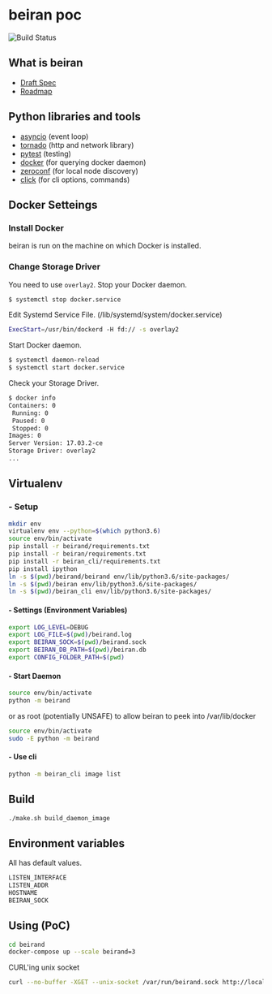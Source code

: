 # beiran poc

![Build Status](https://drone.rsnc.io/api/badges/rlab/beiran/status.svg)

## What is beiran

- [Draft Spec](Draft-Spec.md)
- [Roadmap](ROADMAP.md)

## Python libraries and tools

- [asyncio](https://docs.python.org/3/library/asyncio.html) (event loop)
- [tornado](https://www.tornadoweb.org) (http and network library)
- [pytest](https://pytest.org) (testing)
- [docker](https://github.com/docker/docker-py) (for querying docker daemon)
- [zeroconf](https://pypi.python.org/pypi/zeroconf) (for local node discovery)
- [click](https://pypi.python.org/pypi/click) (for cli options, commands)

## Docker Setteings

### Install Docker

beiran is run on the machine on which Docker is installed.

### Change Storage Driver

You need to use `overlay2`. Stop your Docker daemon.

```sh
$ systemctl stop docker.service
```

Edit Systemd Service File. (/lib/systemd/system/docker.service)

```bash
ExecStart=/usr/bin/dockerd -H fd:// -s overlay2
```

Start Docker daemon.

```sh
$ systemctl daemon-reload
$ systemctl start docker.service
```

Check your Storage Driver.

```sh
$ docker info
Containers: 0
 Running: 0
 Paused: 0
 Stopped: 0
Images: 0
Server Version: 17.03.2-ce
Storage Driver: overlay2
...
```

## Virtualenv

### - Setup

```sh
mkdir env
virtualenv env --python=$(which python3.6)
source env/bin/activate
pip install -r beirand/requirements.txt
pip install -r beiran/requirements.txt
pip install -r beiran_cli/requirements.txt
pip install ipython
ln -s $(pwd)/beirand/beirand env/lib/python3.6/site-packages/
ln -s $(pwd)/beiran env/lib/python3.6/site-packages/
ln -s $(pwd)/beiran_cli env/lib/python3.6/site-packages/
```

#### - Settings (Environment Variables)

```sh
export LOG_LEVEL=DEBUG
export LOG_FILE=$(pwd)/beirand.log
export BEIRAN_SOCK=$(pwd)/beirand.sock
export BEIRAN_DB_PATH=$(pwd)/beiran.db
export CONFIG_FOLDER_PATH=$(pwd)
```

#### - Start Daemon

```sh
source env/bin/activate
python -m beirand
```

or as root (potentially UNSAFE) to allow beiran to peek into /var/lib/docker

```sh
source env/bin/activate
sudo -E python -m beirand
```

#### - Use cli

```sh
python -m beiran_cli image list
```

## Build

```sh
./make.sh build_daemon_image
```

## Environment variables

All has default values.

```sh
LISTEN_INTERFACE
LISTEN_ADDR
HOSTNAME
BEIRAN_SOCK
```

## Using (PoC)

```sh
cd beirand
docker-compose up --scale beirand=3
```

CURL'ing unix socket

```sh
curl --no-buffer -XGET --unix-socket /var/run/beirand.sock http://localhost/events
```
